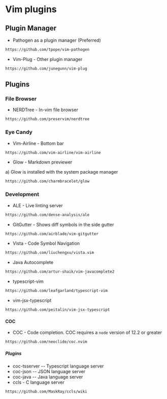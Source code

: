 # Vim plugins

## Plugin Manager

* Pathogen as a plugin manager (Preferred)

```bash
https://github.com/tpope/vim-pathogen
```
* Vim-Plug - Other plugin manager

```bash
https://github.com/junegunn/vim-plug
```

## Plugins

### File Browser

* NERDTree - In-vim file browser

```bash
https://github.com/preservim/nerdtree
```

### Eye Candy

* Vim-Airline - Bottom bar

```bash
https://github.com/vim-airline/vim-airline
```
* Glow - Markdown previewer

a) Glow is installed with the system package manager

```bash
https://github.com/charmbracelet/glow
```

### Development

* ALE - Live linting server

```bash
https://github.com/dense-analysis/ale
```

* GitGutter - Shows diff symbols in the side gutter

```bash
https://github.com/airblade/vim-gitgutter
```

* Vista - Code Symbol Navigation

```bash
https://github.com/liuchengxu/vista.vim
```

* Java Autocomplete

```bash
https://github.com/artur-shaik/vim-javacomplete2
```

* typescript-vim

```bash
https://github.com/leafgarland/typescript-vim
```

* vim-jsx-typescript

```bash
https://github.com/peitalin/vim-jsx-typescript
```

#### COC

* COC - Code completion.  COC requires a `node` version of 12.2 or greater

```bash
https://github.com/neoclide/coc.nvim
```

##### Plugins

* coc-tsserver -- Typescript language server
* coc-json     -- JSON language server
* coc-java     -- Java language server
* ccls - C language server

```bash
https://github.com/MaskRay/ccls/wiki
```

